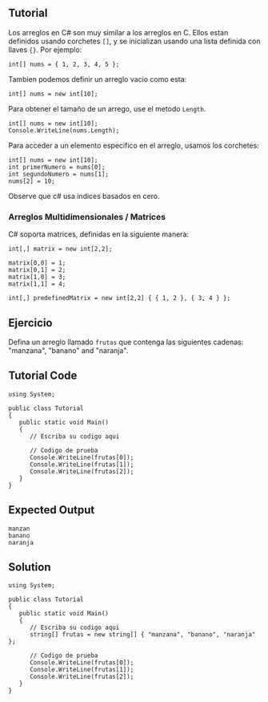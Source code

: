 Tutorial
--------
Los arreglos en C# son muy similar a los arreglos en C. Ellos estan definidos usando corchetes  `[]`, y
se inicializan usando una lista definida con llaves `{}`. Por ejemplo:

    int[] nums = { 1, 2, 3, 4, 5 };

Tambien podemos definir un arreglo vacio como esta:

    int[] nums = new int[10];

Para obtener el tamaño de un arrego, use el metodo `Length`.

    int[] nums = new int[10];
    Console.WriteLine(nums.Length);

Para acceder a un elemento especifico en el arreglo, usamos los corchetes:

    int[] nums = new int[10];
    int primerNumero = nums[0];
    int segundoNumero = nums[1];
    nums[2] = 10;

Observe que c# usa indices basados en cero.

### Arreglos Multidimensionales / Matrices

C# soporta matrices, definidas en la siguiente manera:

    int[,] matrix = new int[2,2];

    matrix[0,0] = 1;
    matrix[0,1] = 2;
    matrix[1,0] = 3;
    matrix[1,1] = 4;

    int[,] predefinedMatrix = new int[2,2] { { 1, 2 }, { 3, 4 } };

Ejercicio
---------

Defina un arreglo llamado `frutas` que contenga las siguientes cadenas: "manzana", "banano" and "naranja".

Tutorial Code
-------------

    using System;

    public class Tutorial
    {
       public static void Main()
       {
          // Escriba su codigo aqui

          // Codigo de prueba
          Console.WriteLine(frutas[0]);
          Console.WriteLine(frutas[1]);
          Console.WriteLine(frutas[2]);
       }
    }

Expected Output
---------------

    manzan
    banano
    naranja

Solution
--------

    using System;

    public class Tutorial
    {
       public static void Main()
       {
          // Escriba su codigo aqui
          string[] frutas = new string[] { "manzana", "banano", "naranja" };

          // Codigo de prueba
          Console.WriteLine(frutas[0]);
          Console.WriteLine(frutas[1]);
          Console.WriteLine(frutas[2]);
       }
    }


